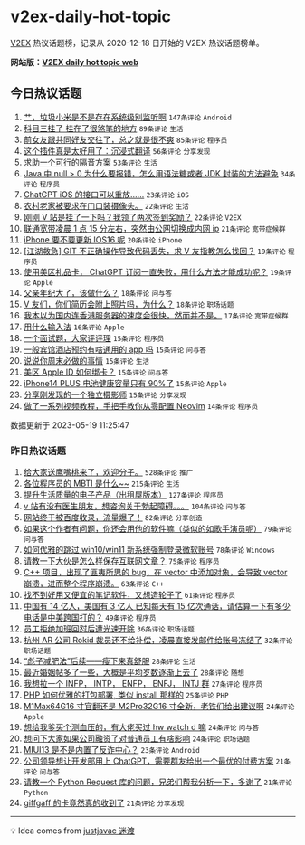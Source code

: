 # v2ex-daily-hot-topic

[V2EX](https://www.v2ex.com/) 热议话题榜，记录从 2020-12-18 日开始的 V2EX 热议话题榜单。

**网站版：[V2EX daily hot topic web](https://boojack.github.io/v2ex-daily-hot-topic-web/)**

## 今日热议话题

<!-- TODAY BEGIN -->

1. [艹，垃圾小米是不是存在系统级别监听啊](https://www.v2ex.com/t/941185) `147条评论` `Android`
1. [科目三挂了 挂在了很煞笔的地方](https://www.v2ex.com/t/941203) `89条评论` `生活`
1. [前女友跟共同好友交往了，总之就是很不爽](https://www.v2ex.com/t/941242) `85条评论` `程序员`
1. [这个插件真是太好用了：沉浸式翻译](https://www.v2ex.com/t/941217) `56条评论` `分享发现`
1. [求助一个可行的隔音方案](https://www.v2ex.com/t/941237) `53条评论` `生活`
1. [Java 中 null > 0 为什么要报错，怎么用语法糖或者 JDK 封装的方法避免](https://www.v2ex.com/t/941309) `34条评论` `程序员`
1. [ChatGPT iOS 的接口可以重放……](https://www.v2ex.com/t/941230) `23条评论` `iOS`
1. [农村老家被要求在门口装摄像头。](https://www.v2ex.com/t/941336) `22条评论` `生活`
1. [刚刚 V 站是挂了一下吗？我领了两次签到奖励？](https://www.v2ex.com/t/941192) `22条评论` `V2EX`
1. [联通宽带凌晨 1 点 15 分左右，突然由公网切换成内网 ip](https://www.v2ex.com/t/941160) `21条评论` `宽带症候群`
1. [iPhone 要不要更新 IOS16 呢](https://www.v2ex.com/t/941238) `20条评论` `iPhone`
1. [[江湖救急] GIT 不正确操作导致代码丢失，求 V 友指教怎么找回？](https://www.v2ex.com/t/941333) `19条评论` `程序员`
1. [使用美区礼品卡， ChatGPT 订阅一直失败，用什么方法才能成功呢？](https://www.v2ex.com/t/941327) `19条评论` `Apple`
1. [父亲年纪大了，该做什么？](https://www.v2ex.com/t/941341) `18条评论` `问与答`
1. [V 友们，你们简历会附上照片吗，为什么？](https://www.v2ex.com/t/941219) `18条评论` `职场话题`
1. [我本以为国内连香港服务器的速度会很快，然而并不是。](https://www.v2ex.com/t/941289) `17条评论` `宽带症候群`
1. [用什么输入法](https://www.v2ex.com/t/941251) `16条评论` `Apple`
1. [一个面试题，大家评评理](https://www.v2ex.com/t/941363) `15条评论` `程序员`
1. [一般宾馆酒店预约有啥通用的 app 吗](https://www.v2ex.com/t/941345) `15条评论` `问与答`
1. [说说你周末必做的事情](https://www.v2ex.com/t/941317) `15条评论` `生活`
1. [美区 Apple ID 如何绑卡？](https://www.v2ex.com/t/941277) `15条评论` `问与答`
1. [iPhone14 PLUS 电池健康容量只有 90%了](https://www.v2ex.com/t/941260) `15条评论` `Apple`
1. [分享刚发现的一个独立摄影师](https://www.v2ex.com/t/941159) `15条评论` `分享发现`
1. [做了一系列视频教程，手把手教你从零配置 Neovim](https://www.v2ex.com/t/941208) `14条评论` `程序员`

数据更新于 2023-05-19 11:25:47

<!-- TODAY END -->

### 昨日热议话题

<!-- YESTERDAY BEGIN -->

1. [给大家送鹰嘴桃来了，欢迎分子。](https://www.v2ex.com/t/940945) `528条评论` `推广`
1. [各位程序员的 MBTI 是什么~~](https://www.v2ex.com/t/940934) `215条评论` `生活`
1. [提升生活质量的电子产品（出租屋版本）](https://www.v2ex.com/t/940937) `127条评论` `程序员`
1. [v 站有没有医生朋友，想咨询关于勃起障碍。。。](https://www.v2ex.com/t/940992) `104条评论` `问与答`
1. [网站终于被百度收录，流量爆了！](https://www.v2ex.com/t/940991) `82条评论` `分享创造`
1. [如果这个作者有问题，你还会用他的软件嘛（类似的如歌手演员呢）](https://www.v2ex.com/t/941057) `79条评论` `问与答`
1. [如何优雅的跳过 win10/win11 新系统强制登录微软账号](https://www.v2ex.com/t/940889) `78条评论` `Windows`
1. [请教一下大伙是怎么样保存互联网文章？](https://www.v2ex.com/t/941024) `75条评论` `程序员`
1. [C++ 项目，出现了匪夷所思的 bug，在 vector 中添加对象，会导致 vector 崩溃，进而整个程序崩溃。](https://www.v2ex.com/t/941007) `63条评论` `C++`
1. [找不到好用又便宜的笔记软件，又想造轮子了](https://www.v2ex.com/t/940969) `61条评论` `程序员`
1. [中国有 14 亿人，美国有 3 亿人 已知每天有 15 亿次通话，请估算一下有多少电话是中美跨国打的？](https://www.v2ex.com/t/940947) `49条评论` `程序员`
1. [员工拒绝加班回怼后遭光速开除](https://www.v2ex.com/t/941044) `36条评论` `职场话题`
1. [杭州 AR 公司 Rokid 裁员还不给补偿，凌晨直接发邮件给账号冻结了](https://www.v2ex.com/t/940941) `32条评论` `职场话题`
1. [“彪子减肥法”后续——瘦下来真舒服](https://www.v2ex.com/t/940926) `28条评论` `生活`
1. [最近婚姻帖多了一些，大概是平均岁数逐渐上去了](https://www.v2ex.com/t/940894) `28条评论` `随想`
1. [我想拉一个 INFP， INTP， ENFP， ENFJ， INTJ 群](https://www.v2ex.com/t/941050) `27条评论` `程序员`
1. [PHP 如何优雅的打包部署, 类似 install 那样的](https://www.v2ex.com/t/940901) `25条评论` `PHP`
1. [M1Max64G16 寸官翻还是 M2Pro32G16 寸全新，老铁们给出建议啊](https://www.v2ex.com/t/941098) `24条评论` `Apple`
1. [想给我爹买个测血压的，有大佬买过 hw watch d 嘛](https://www.v2ex.com/t/941082) `24条评论` `问与答`
1. [想问下大家如果公司融资了对普通员工有啥影响](https://www.v2ex.com/t/940977) `24条评论` `职场话题`
1. [MIUI13 是不是内置了反诈中心？](https://www.v2ex.com/t/941071) `23条评论` `Android`
1. [公司领导想让开发部用上 ChatGPT，需要群友给出一个最优的付费方案](https://www.v2ex.com/t/941048) `21条评论` `问与答`
1. [请教一个 Python Request 库的问题，兄弟们帮我分析一下，多谢了](https://www.v2ex.com/t/941032) `21条评论` `Python`
1. [giffgaff 的卡竟然真的收到了](https://www.v2ex.com/t/941014) `21条评论` `分享发现`

<!-- YESTERDAY END -->

---

💡 Idea comes from [justjavac 迷渡](https://github.com/justjavac/)

